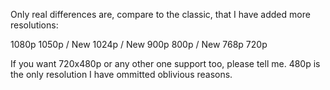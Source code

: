 Only real differences are, compare to the classic, that I have added more resolutions:

1080p
1050p / New
1024p / New
900p
800p / New
768p
720p

If you want 720x480p or any other one support too, please tell me. 480p is the only resolution I have ommitted oblivious reasons.

